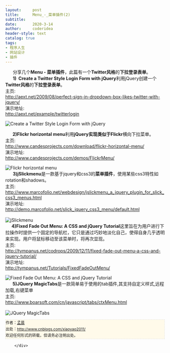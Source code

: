 ```yaml
---
layout:     post
title:      Menu_-_菜单插件(2)
subtitle:   
date:       2020-3-14
author:     coderidea
header-style: text
catalog: true
tags:
- 程序人生
- 网站设计
- 插件
--- 
```

<div class="postBody">
			<div id="cnblogs_post_body" class="blogpost-body"><div>      分享几个<strong>Menu - 菜单插件</strong>，此篇有一个<strong>Twitter风格</strong>的<strong>下拉登录表单</strong>。</div>
<div>
<div>
<div>      <strong>1)  Create a Twitter Style Login Form with jQuery</strong>利用jQuery创建一个<strong>Twitter风格</strong>的<strong>下拉登录表单</strong>。</div>
</div>
<div>
<div>主页:</div>
<div><a href="http://aext.net/2009/08/perfect-sign-in-dropdown-box-likes-twitter-with-jquery/">http://aext.net/2009/08/perfect-sign-in-dropdown-box-likes-twitter-with-jquery/</a></div>
</div>
<div>
<div>演示地址:</div>
<div><a href="http://aext.net/example/twitterlogin">http://aext.net/example/twitterlogin</a></div>
</div>
</div>
<p></p>
<div><img src="http://www.open-lib.com/attachment/2009-11-27/21-26-3b.jpg" alt="Create a Twitter Style Login Form with jQuery" /></div>
<div>
<p></p>
<div>     <strong> 2)Flickr horizontal menu</strong>利用<strong>jQuery实现类似于Flickr</strong>横向下拉菜单。</div>
<div>
<div>
<div>主页:</div>
<div><a href="http://www.candesprojects.com/download/flickr-horizontal-menu/">http://www.candesprojects.com/download/flickr-horizontal-menu/</a></div>
</div>
<div>
<div>演示地址:</div>
<div><a href="http://www.candesprojects.com/demos/FlickrMenu/">http://www.candesprojects.com/demos/FlickrMenu/</a></div>
</div>
<div>
<div></div>
</div>
</div>
<p></p>
<div><img src="http://www.open-lib.com/attachment/2009-12-08/11-51-50f.jpg" alt="Flickr horizontal menu" /></div>
<div></div>
<div></div>
<div></div>
<div>
<div></div>
<div>
<div>
<div>      <strong>3)jSlickmenu</strong>是一款基于jquery和css3的<strong>菜单插件</strong>，使用某些css3特性如rotation和shadows。</div>
</div>
<div>
<div>主页:</div>
</div>
<div>
<div><a href="http://www.marcofolio.net/webdesign/jslickmenu_a_jquery_plugin_for_slick_css3_menus.html">http://www.marcofolio.net/webdesign/jslickmenu_a_jquery_plugin_for_slick_css3_menus.html</a></div>
</div>
<div>
<div>演示地址:</div>
<div><a href="http://demo.marcofolio.net/slick_jquery_css3_menu/default.html">http://demo.marcofolio.net/slick_jquery_css3_menu/default.html</a></div>
</div>
</div>
<br /><div><img src="http://www.open-lib.com/attachment/2011-02/23-8-52-46a.jpg" alt="jSlickmenu" /></div>
<div></div>
<div>
<div>     <strong>4)Fixed Fade Out Menu: A CSS and jQuery Tutorial</strong>这里旨在为用户进行下拉操作时提供一个固定的导航栏，它只是通过巧妙地淡化自己，使得自身几乎透明来实现。用户将鼠标移动至该菜单时，将再次显现。
<div></div>
</div>
<div>
<div>
<div>主页:</div>
</div>
<div>
<div><a href="http://tympanus.net/codrops/2009/12/11/fixed-fade-out-menu-a-css-and-jquery-tutorial/">http://tympanus.net/codrops/2009/12/11/fixed-fade-out-menu-a-css-and-jquery-tutorial/</a></div>
</div>
<div>
<div>演示地址:</div>
<div><a href="http://tympanus.net/Tutorials/FixedFadeOutMenu/">http://tympanus.net/Tutorials/FixedFadeOutMenu/</a></div>
</div>
<div>
<div></div>
</div>
</div>
<p></p>
<div><img src="http://www.open-lib.com/attachment/2011-10/19-22-50-1e.jpg" alt="Fixed Fade Out Menu: A CSS and jQuery Tutorial" /></div>
<div></div>
<div>
<div>
<div>     <strong> 5)JQuery MagicTabs</strong>是一款简单易于使用的tab插件,其支持自定义样式,远程加载,右键菜单
<div></div>
</div>
<div>
<div>
<div>主页:</div>
</div>
<div>
<div><a href="http://www.boarsoft.com/cn/javascript/tabs/ctxMenu.html">http://www.boarsoft.com/cn/javascript/tabs/ctxMenu.html</a></div>
</div>
<div>
<div></div>
</div>
</div>
<br /><div><img src="http://www.open-lib.com/attachment/2011-08/15-14-19-49c.jpg" alt="JQuery MagicTabs" /></div>
</div>
</div>
</div>
</div>
</div>


<div id="ckepop">
<div></div>
<div style="clear:both;"></div>
</div>
<div>
<p id="PSignature" style="line-height:20px;background:#FFFAEA no-repeat 2% 50%;font-size:12px;border:#e0e0e0 1px dashed;">作者：<a href="http://www.cnblogs.com/xiaoyao2011/">孟晨</a> <br /> 出处：<a href="http://www.cnblogs.com/xiaoyao2011/">http://www.cnblogs.com/xiaoyao2011/</a> <br />欢迎任何形式的转载，但请务必注明出处。</p>
</div></div><div id="MySignature"></div>
<div class="clear"></div>
<div id="blog_post_info_block">
<div id="BlogPostCategory"></div>
<div id="EntryTag"></div>
<div id="blog_post_info">
</div>
<div class="clear"></div>
<div id="post_next_prev"></div>
</div>


		</div>